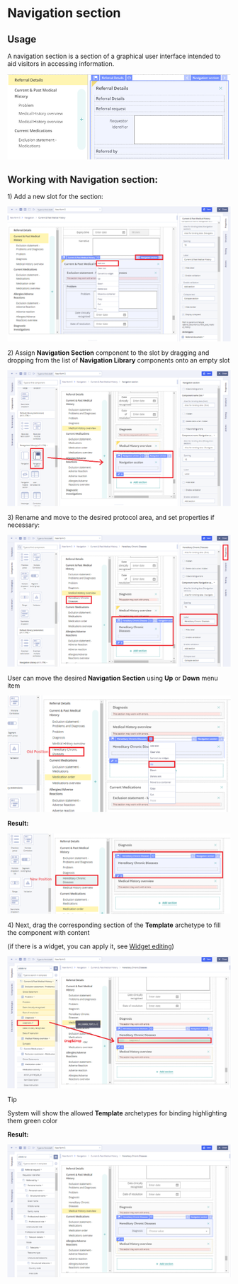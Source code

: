 # Navigation section

## Usage <a id="Navigationsection-Usage"></a>

A navigation section is a section of a graphical user interface intended to aid visitors in accessing information. 

![](../.gitbook/assets/34842275.png)

## Working with Navigation section: <a id="Navigationsection-WorkingwithNavigationsection:"></a>

1\) Add a new slot for the section:

![](../.gitbook/assets/34840957.png)

2\) Assign **Navigation Section** component to the slot by dragging and dropping from the list of **Navigation Library** components onto an empty slot

![](../.gitbook/assets/34840958.png)

3\) Rename and move to the desired protocol area, and set properties if necessary:

![](../.gitbook/assets/34840960.png)

User can move the desired **Navigation Section** using **Up** or **Down** menu item

![](../.gitbook/assets/34840961.png)

**Result:**

![](../.gitbook/assets/34840962.png)

4\) Next, drag the corresponding section of the **Template** archetype to fill the component with content

\(if there is a widget, you can apply it, see [Widget editing](../ehr-forms-widgets-in-detail/ehr-forms-widget-editing.md)\)

![](../.gitbook/assets/34840966.png)

Tip

System will show the allowed **Template** archetypes for binding highlighting them green color

**Result:**

![](../.gitbook/assets/34840969.png)

